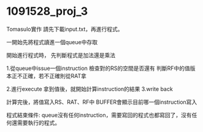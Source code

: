 # 1091528_proj_3
Tomasulo實作
請先下載input.txt，再進行程式。

一開始先將程式讀進一個queue中存取

開始進行程式時，
先判斷程式是加法還是乘法

1.從queue中issue一個instruction
檢查對的RS的空間是否還有
判斷RF中的值版本正不正確，若不正確則從RAT拿

2.進行execute
拿到值後，就開始計算instruction的結果
3.write back

計算完後，將值寫入RS、RAT、RF中
BUFFER會顯示目前哪一個instruction寫入

程式結束條件:
queue沒有任何instruction，需要寫回的程式也都寫回了，沒有任何還需要執行的程式。
